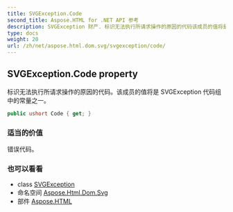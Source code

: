 ```yaml
---
title: SVGException.Code
second_title: Aspose.HTML for .NET API 参考
description: SVGException 财产. 标识无法执行所请求操作的原因的代码该成员的值将是 SVGException 代码组中的常量之一
type: docs
weight: 20
url: /zh/net/aspose.html.dom.svg/svgexception/code/
---
```

## SVGException.Code property

标识无法执行所请求操作的原因的代码。该成员的值将是 SVGException 代码组中的常量之一。

```csharp
public ushort Code { get; }
```

### 适当的价值

错误代码。

### 也可以看看

* class [SVGException](../)
* 命名空间 [Aspose.Html.Dom.Svg](../../svgexception/)
* 部件 [Aspose.HTML](../../../)


